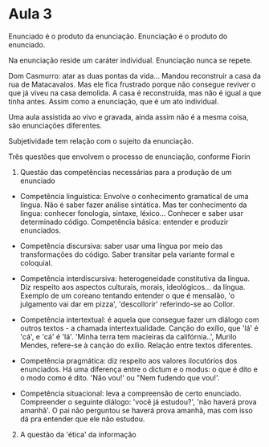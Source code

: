 Aula 3
======

Enunciado é o produto da enunciação. Enunciação é o produto do enunciado.

Na enunciação reside um caráter individual. Enunciação nunca se repete.

Dom Casmurro: atar as duas pontas da vida... Mandou reconstruir a casa da rua de Matacavalos. Mas ele fica frustrado porque não consegue reviver o que já viveu na casa demolida. A casa é reconstruída, mas não é igual a que tinha antes. Assim como a enunciação, que é um ato individual.

Uma aula assistida ao vivo e gravada, ainda assim não é a mesma coisa, são enunciações diferentes.

Subjetividade tem relação com o sujeito da enunciação.

Três questões que envolvem o processo de enunciação, conforme Fiorin

1. Questão das competências necessárias para a produção de um enunciado

- Competência linguística: Envolve o conhecimento gramatical de uma língua. Não é saber fazer análise sintática. Mas ter conhecimento da língua: conhecer fonologia, sintaxe, léxico... Conhecer e saber usar determinado código. Competência básica: entender e produzir enunciados.

- Competência discursiva: saber usar uma língua por meio das transformações do código. Saber transitar pela variante formal e coloquial.

- Competência interdiscursiva: heterogeneidade constitutiva da língua. Diz respeito aos aspectos culturais, morais, ideológicos... da língua. Exemplo de um coreano tentando entender o que é mensalão, 'o julgamento vai dar em pizza', 'descollorir' referindo-se ao Collor.

- Competência intertextual: é aquela que consegue fazer um diálogo com outros textos - a chamada intertextualidade. Canção do exílio, que 'lá' é 'cá', e 'cá' é 'lá'. 'Minha terra tem macieiras da califórnia..', Murilo Mendes, refere-se à canção do exílio. Relação entre textos diferentes.

- Competência pragmática: diz respeito aos valores ilocutórios dos enunciados. Há uma diferença entre o dictum e o modus: o que é dito e o modo como é dito. 'Não vou!' ou "Nem fudendo que vou!'.

- Competência situacional: leva a compreensão de certo enunciado. Compreender o seguinte diálogo: 'você já estudou?', 'não haverá prova amanhã'. O pai não perguntou se haverá prova amanhã, mas com isso dá pra entender que ele não estudou.

2. A questão da 'ética' da informação